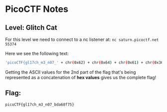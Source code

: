 # PicoCTF Notes
## Level: Glitch Cat

For this level we need to connect to a nc listener at:
`nc saturn.picoctf.net 55374`

Here we see the following text:

```bash
'picoCTF{gl17ch_m3_n07_' + chr(0x62) + chr(0x64) + chr(0x61) + chr(0x36) + chr(0x38) + chr(0x66) + chr(0x37) + chr(0x35) + '}'
```

Getting the ASCII values for the 2nd part of the flag that's being represented as a concatenation of __hex values__  gives us the complete flag!

## Flag:
``` picoCTF{gl17ch_m3_n07_bda68f75} ```